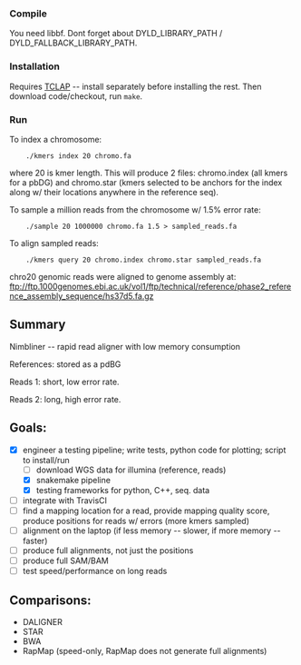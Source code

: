 ### Compile

You need libbf. Dont forget about DYLD_LIBRARY_PATH / DYLD_FALLBACK_LIBRARY_PATH.

### Installation ###

Requires [TCLAP](http://tclap.sourceforge.net/) -- install separately before installing the rest. Then download code/checkout, run `make`.

### Run

To index a chromosome:

```
	./kmers index 20 chromo.fa
```

where 20 is kmer length. This will produce 2 files: chromo.index (all kmers for a pbDG) and chromo.star (kmers selected to be anchors for the index along w/ their locations anywhere in the reference seq).

To sample a million reads from the chromosome w/ 1.5% error rate:

```
	./sample 20 1000000 chromo.fa 1.5 > sampled_reads.fa
```

To align sampled reads:

```
	./kmers query 20 chromo.index chromo.star sampled_reads.fa
```

chro20 genomic reads were aligned to genome assembly at:
ftp://ftp.1000genomes.ebi.ac.uk/vol1/ftp/technical/reference/phase2_reference_assembly_sequence/hs37d5.fa.gz

## Summary 

Nimbliner -- rapid read aligner with low memory consumption

References: stored as a pdBG

Reads 1: short, low error rate.

Reads 2: long, high error rate.

## Goals: 
 
- [x] engineer a testing pipeline; write tests, python code for plotting; script to install/run
  -  [ ] download WGS data for illumina (reference, reads)
  -  [x] snakemake pipeline
  -  [x] testing frameworks for python, C++, seq. data
- [ ] integrate with TravisCI
- [ ] find a mapping location for a read, provide mapping quality score, produce positions for reads w/ errors (more kmers sampled)
- [ ] alignment on the laptop (if less memory -- slower, if more memory -- faster)
- [ ] produce full alignments, not just the positions
- [ ] produce full SAM/BAM
- [ ] test speed/performance on long reads

## Comparisons:
 - DALIGNER
 - STAR
 - BWA
 - RapMap (speed-only, RapMap does not generate full alignments)
